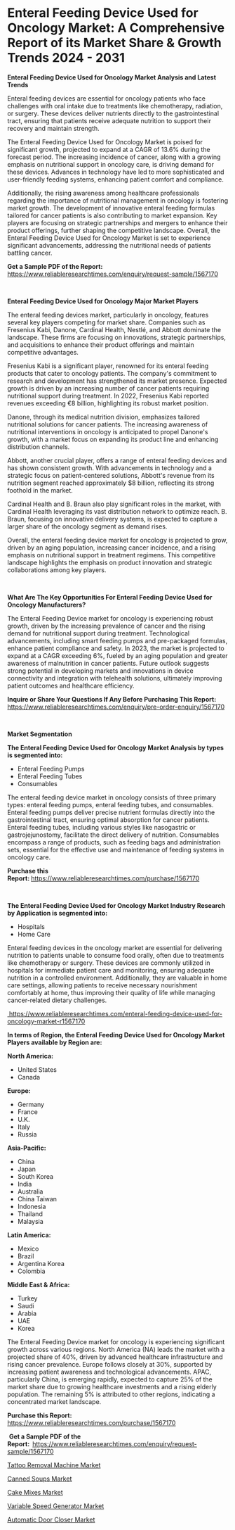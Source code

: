 <p><h1>Enteral Feeding Device Used for Oncology Market: A Comprehensive Report of its Market Share & Growth Trends 2024 - 2031</h1></p><p><strong>Enteral Feeding Device Used for Oncology Market Analysis and Latest Trends</strong></p>
<p><p>Enteral feeding devices are essential for oncology patients who face challenges with oral intake due to treatments like chemotherapy, radiation, or surgery. These devices deliver nutrients directly to the gastrointestinal tract, ensuring that patients receive adequate nutrition to support their recovery and maintain strength. </p><p>The Enteral Feeding Device Used for Oncology Market is poised for significant growth, projected to expand at a CAGR of 13.6% during the forecast period. The increasing incidence of cancer, along with a growing emphasis on nutritional support in oncology care, is driving demand for these devices. Advances in technology have led to more sophisticated and user-friendly feeding systems, enhancing patient comfort and compliance. </p><p>Additionally, the rising awareness among healthcare professionals regarding the importance of nutritional management in oncology is fostering market growth. The development of innovative enteral feeding formulas tailored for cancer patients is also contributing to market expansion. Key players are focusing on strategic partnerships and mergers to enhance their product offerings, further shaping the competitive landscape. Overall, the Enteral Feeding Device Used for Oncology Market is set to experience significant advancements, addressing the nutritional needs of patients battling cancer.</p></p>
<p><strong>Get a Sample PDF of the Report:&nbsp;</strong> <a href="https://www.reliableresearchtimes.com/enquiry/request-sample/1567170?utm_campaign=1559&utm_medium=2&utm_source=Github&utm_content=ia&utm_term=18102024&utm_id=enteral-feeding-device-used-for-oncology">https://www.reliableresearchtimes.com/enquiry/request-sample/1567170</a></p>
<p>&nbsp;</p>
<p><strong>Enteral Feeding Device Used for Oncology Major Market Players</strong></p>
<p><p>The enteral feeding devices market, particularly in oncology, features several key players competing for market share. Companies such as Fresenius Kabi, Danone, Cardinal Health, Nestlé, and Abbott dominate the landscape. These firms are focusing on innovations, strategic partnerships, and acquisitions to enhance their product offerings and maintain competitive advantages.</p><p>Fresenius Kabi is a significant player, renowned for its enteral feeding products that cater to oncology patients. The company's commitment to research and development has strengthened its market presence. Expected growth is driven by an increasing number of cancer patients requiring nutritional support during treatment. In 2022, Fresenius Kabi reported revenues exceeding €8 billion, highlighting its robust market position.</p><p>Danone, through its medical nutrition division, emphasizes tailored nutritional solutions for cancer patients. The increasing awareness of nutritional interventions in oncology is anticipated to propel Danone's growth, with a market focus on expanding its product line and enhancing distribution channels.</p><p>Abbott, another crucial player, offers a range of enteral feeding devices and has shown consistent growth. With advancements in technology and a strategic focus on patient-centered solutions, Abbott's revenue from its nutrition segment reached approximately $8 billion, reflecting its strong foothold in the market.</p><p>Cardinal Health and B. Braun also play significant roles in the market, with Cardinal Health leveraging its vast distribution network to optimize reach. B. Braun, focusing on innovative delivery systems, is expected to capture a larger share of the oncology segment as demand rises.</p><p>Overall, the enteral feeding device market for oncology is projected to grow, driven by an aging population, increasing cancer incidence, and a rising emphasis on nutritional support in treatment regimens. This competitive landscape highlights the emphasis on product innovation and strategic collaborations among key players.</p></p>
<p>&nbsp;</p>
<p><strong>What Are The Key Opportunities For Enteral Feeding Device Used for Oncology Manufacturers?</strong></p>
<p><p>The Enteral Feeding Device market for oncology is experiencing robust growth, driven by the increasing prevalence of cancer and the rising demand for nutritional support during treatment. Technological advancements, including smart feeding pumps and pre-packaged formulas, enhance patient compliance and safety. In 2023, the market is projected to expand at a CAGR exceeding 6%, fueled by an aging population and greater awareness of malnutrition in cancer patients. Future outlook suggests strong potential in developing markets and innovations in device connectivity and integration with telehealth solutions, ultimately improving patient outcomes and healthcare efficiency.</p></p>
<p><strong>Inquire or Share Your Questions If Any Before Purchasing This Report:</strong> <a href="https://www.reliableresearchtimes.com/enquiry/pre-order-enquiry/1567170?utm_campaign=1559&utm_medium=2&utm_source=Github&utm_content=ia&utm_term=18102024&utm_id=enteral-feeding-device-used-for-oncology">https://www.reliableresearchtimes.com/enquiry/pre-order-enquiry/1567170</a></p>
<p>&nbsp;</p>
<p><strong>Market Segmentation</strong></p>
<p><strong>The Enteral Feeding Device Used for Oncology Market Analysis by types is segmented into:</strong></p>
<p><ul><li>Enteral Feeding Pumps</li><li>Enteral Feeding Tubes</li><li>Consumables</li></ul></p>
<p><p>The enteral feeding device market in oncology consists of three primary types: enteral feeding pumps, enteral feeding tubes, and consumables. Enteral feeding pumps deliver precise nutrient formulas directly into the gastrointestinal tract, ensuring optimal absorption for cancer patients. Enteral feeding tubes, including various styles like nasogastric or gastrojejunostomy, facilitate the direct delivery of nutrition. Consumables encompass a range of products, such as feeding bags and administration sets, essential for the effective use and maintenance of feeding systems in oncology care.</p></p>
<p><strong>Purchase this Report:&nbsp;</strong><a href="https://www.reliableresearchtimes.com/purchase/1567170?utm_campaign=1559&utm_medium=2&utm_source=Github&utm_content=ia&utm_term=18102024&utm_id=enteral-feeding-device-used-for-oncology">https://www.reliableresearchtimes.com/purchase/1567170</a></p>
<p>&nbsp;</p>
<p><strong>The Enteral Feeding Device Used for Oncology Market Industry Research by Application is segmented into:</strong></p>
<p><ul><li>Hospitals</li><li>Home Care</li></ul></p>
<p><p>Enteral feeding devices in the oncology market are essential for delivering nutrition to patients unable to consume food orally, often due to treatments like chemotherapy or surgery. These devices are commonly utilized in hospitals for immediate patient care and monitoring, ensuring adequate nutrition in a controlled environment. Additionally, they are valuable in home care settings, allowing patients to receive necessary nourishment comfortably at home, thus improving their quality of life while managing cancer-related dietary challenges.</p></p>
<p><a href="https://www.reliableresearchtimes.com/enteral-feeding-device-used-for-oncology-market-r1567170?utm_campaign=1559&utm_medium=2&utm_source=Github&utm_content=ia&utm_term=18102024&utm_id=enteral-feeding-device-used-for-oncology">&nbsp;https://www.reliableresearchtimes.com/enteral-feeding-device-used-for-oncology-market-r1567170</a></p>
<p><strong>In terms of Region, the Enteral Feeding Device Used for Oncology Market Players available by Region are:</strong></p>
<p>
    <p> <strong> North America: </strong>
        <ul>
            <li>United States</li>
            <li>Canada</li>
        </ul>
        </p> 
    <p> <strong> Europe: </strong>
        <ul>
            <li>Germany</li>
            <li>France</li>
            <li>U.K.</li>
            <li>Italy</li>
            <li>Russia</li>
        </ul>
        </p> 
    <p> <strong> Asia-Pacific: </strong>
        <ul>
            <li>China</li>
            <li>Japan</li>
            <li>South Korea</li>
            <li>India</li>
            <li>Australia</li>
            <li>China Taiwan</li>
            <li>Indonesia</li>
            <li>Thailand</li>
            <li>Malaysia</li>
        </ul>
        </p> 
    <p> <strong> Latin America: </strong>
        <ul>
            <li>Mexico</li>
            <li>Brazil</li>
            <li>Argentina Korea</li>
            <li>Colombia</li>
        </ul>
        </p> 
    <p> <strong> Middle East & Africa: </strong>
        <ul>
            <li>Turkey</li>
            <li>Saudi</li>
            <li>Arabia</li>
            <li>UAE</li>
            <li>Korea</li>
        </ul>
    </p>
    </p>
<p><p>The Enteral Feeding Device market for oncology is experiencing significant growth across various regions. North America (NA) leads the market with a projected share of 40%, driven by advanced healthcare infrastructure and rising cancer prevalence. Europe follows closely at 30%, supported by increasing patient awareness and technological advancements. APAC, particularly China, is emerging rapidly, expected to capture 25% of the market share due to growing healthcare investments and a rising elderly population. The remaining 5% is attributed to other regions, indicating a concentrated market landscape.</p></p>
<p><strong>Purchase this Report: </strong><a href="https://www.reliableresearchtimes.com/purchase/1567170?utm_campaign=1559&utm_medium=2&utm_source=Github&utm_content=ia&utm_term=18102024&utm_id=enteral-feeding-device-used-for-oncology">https://www.reliableresearchtimes.com/purchase/1567170</a></p>
<p>&nbsp;<strong>Get a Sample PDF of the Report:&nbsp;&nbsp;</strong><a href="https://www.reliableresearchtimes.com/enquiry/request-sample/1567170?utm_campaign=1559&utm_medium=2&utm_source=Github&utm_content=ia&utm_term=18102024&utm_id=enteral-feeding-device-used-for-oncology">https://www.reliableresearchtimes.com/enquiry/request-sample/1567170</a></p>
<p><strong></strong></p>
<p><p><a href="https://issuu.com/reportprime-2/docs/tattoo-removal-machine-market-size-_88dd319716ed9a?utm_campaign=1559&utm_medium=2&utm_source=Github&utm_content=ia&utm_term=18102024&utm_id=enteral-feeding-device-used-for-oncology">Tattoo Removal Machine Market</a></p><p><a href="https://www.linkedin.com/pulse/canned-soups-market-segmentation-geographical-regions-cnt8e?utm_campaign=1559&utm_medium=2&utm_source=Github&utm_content=ia&utm_term=18102024&utm_id=enteral-feeding-device-used-for-oncology">Canned Soups Market</a></p><p><a href="https://www.linkedin.com/pulse/global-cake-mixes-market-trends-analysis-future-growth-prospects-jdkbe?utm_campaign=1559&utm_medium=2&utm_source=Github&utm_content=ia&utm_term=18102024&utm_id=enteral-feeding-device-used-for-oncology">Cake Mixes Market</a></p><p><a href="https://www.linkedin.com/pulse/variable-speed-generator-market-forecast-global-trends-zccfc?utm_campaign=1559&utm_medium=2&utm_source=Github&utm_content=ia&utm_term=18102024&utm_id=enteral-feeding-device-used-for-oncology">Variable Speed Generator Market</a></p><p><a href="https://issuu.com/reportprime-2/docs/automatic-door-closer-market-size-2_5ed79c991ad77f?utm_campaign=1559&utm_medium=2&utm_source=Github&utm_content=ia&utm_term=18102024&utm_id=enteral-feeding-device-used-for-oncology">Automatic Door Closer Market</a></p></p>